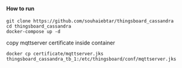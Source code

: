 #### How to run

```SHELL
git clone https://github.com/souhaiebtar/thingsboard_cassandra
cd thingsboard_cassandra
docker-compose up -d
```

copy mqttserver certificate inside container

```SHELL
docker cp certificate/mqttserver.jks thingsboard_cassandra_tb_1:/etc/thingsboard/conf/mqttserver.jks
```
